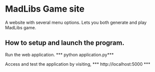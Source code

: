 # MadLibs Game site

A website with several menu options.
Lets you both generate and play MadLibs game.

## How to setup and launch the program.
Run the web application.
   *** python application.py***

Access and test the application by visiting,
*** http://localhost:5000 ***
